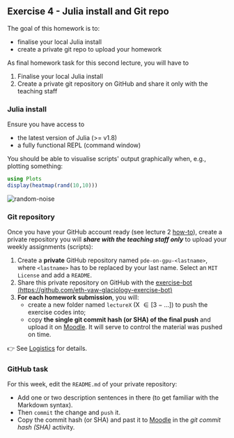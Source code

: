 <!--This file was generated, do not modify it.-->
## Exercise 4 - **Julia install and Git repo**

The goal of this homework is to:
- finalise your local Julia install
- create a private git repo to upload your homework

As final homework task for this second lecture, you will have to
1. Finalise your local Julia install
2. Create a private git repository on GitHub and share it only with the teaching staff

### Julia install
Ensure you have access to
- the latest version of Julia (>= v1.8)
- a fully functional REPL (command window)

You should be able to visualise scripts' output graphically when, e.g., plotting something:

```julia
using Plots
display(heatmap(rand(10,10)))
```

![random-noise](../assets/literate_figures/random-noise.png)

### Git repository
Once you have your GitHub account ready (see lecture 2 [how-to](/lecture2/#a_brief_git_demo_session)), create a private repository you will _**share with the teaching staff only**_ to upload your weekly assignments (scripts):
1. Create a **private** GitHub repository named `pde-on-gpu-<lastname>`, where `<lastname>` has to be replaced by your last name. Select an `MIT License` and add a `README`.
2. Share this private repository on GitHub with the [exercise-bot (https://github.com/eth-vaw-glaciology-exercise-bot)](https://github.com/eth-vaw-glaciology-exercise-bot)
3. **For each homework submission**, you will:
    - create a new folder named `lectureX` (X $\in [3-...]$) to push the exercise codes into;
    - copy **the single git commit hash (or SHA) of the final push** and upload it on [Moodle](https://moodle-app2.let.ethz.ch/course/view.php?id=18084). It will serve to control the material was pushed on time.

👉 See [Logistics](/logistics/#submission) for details.

### GitHub task
For this week, edit the `README.md` of your private repository:
- Add one or two description sentences in there (to get familiar with the Markdown syntax).
- Then `commit` the change and `push` it.
- Copy the commit hash (or SHA) and past it to [Moodle](https://moodle-app2.let.ethz.ch/course/view.php?id=18084) in the _git commit hash (SHA)_ activity.

